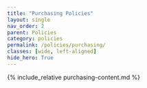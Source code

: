 ```yaml
---
title: "Purchasing Policies"
layout: single
nav_order: 2
parent: Policies
category: policies
permalink: /policies/purchasing/
classes: [wide, left-aligned]
hide_hero: True
---
```





{% include_relative purchasing-content.md %}